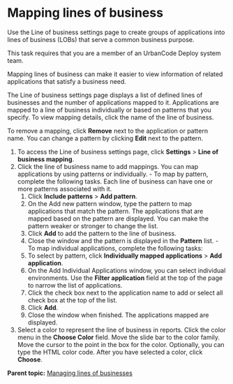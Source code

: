 # Mapping lines of business

Use the Line of business settings page to create groups of applications into lines of business \(LOBs\) that serve a common business purpose.

This task requires that you are a member of an UrbanCode Deploy system team.

Mapping lines of business can make it easier to view information of related applications that satisfy a business need.

The Line of business settings page displays a list of defined lines of businesses and the number of applications mapped to it. Applications are mapped to a line of business individually or based on patterns that you specify. To view mapping details, click the name of the line of business.

To remove a mapping, click **Remove** next to the application or pattern name. You can change a pattern by clicking **Edit** next to the pattern.

1.   To access the Line of business settings page, click **Settings** \> **Line of business mapping**. 
2.   Click the line of business name to add mappings. You can map applications by using patterns or individually.
    -   To map by pattern, complete the following tasks. Each line of business can have one or more patterns associated with it.
        1.  Click **Include patterns** \> **Add pattern**.
        2.  On the Add new pattern window, type the pattern to map applications that match the pattern. The applications that are mapped based on the pattern are displayed. You can make the pattern weaker or stronger to change the list.
        3.  Click **Add** to add the pattern to the line of business.
        4.  Close the window and the pattern is displayed in the **Pattern** list.
    -   To map individual applications, complete the following tasks:
        1.  To select by pattern, click **Individually mapped applications** \> **Add application**.
        2.  On the Add Individual Applications window, you can select individual environments. Use the **Filter application** field at the top of the page to narrow the list of applications.
        3.  Click the check box next to the application name to add or select all check box at the top of the list.
        4.  Click **Add**.
        5.  Close the window when finished. The applications mapped are displayed.
3.   Select a color to represent the line of business in reports. Click the color menu in the **Choose Color** field. Move the slide bar to the color family. Move the cursor to the point in the box for the color. Optionally, you can type the HTML color code. After you have selected a color, click **Choose**. 

**Parent topic:** [Managing lines of businesses](../../com.ibm.insights.doc/topics/t_admin_linesofbusiness.md)

